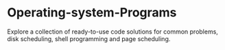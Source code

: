 # Operating-system-Programs
Explore a collection of ready-to-use code solutions for common problems, disk scheduling, shell programming and page scheduling.
